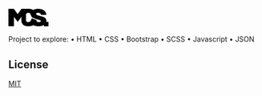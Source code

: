 <img style="width: 80px; height: auto;" src="./assets/mcs-logo.png"></img>

Project to explore:
  • HTML
  • CSS
  • Bootstrap
  • SCSS
  • Javascript
  • JSON

## License
[MIT](https://choosealicense.com/licenses/mit/)
